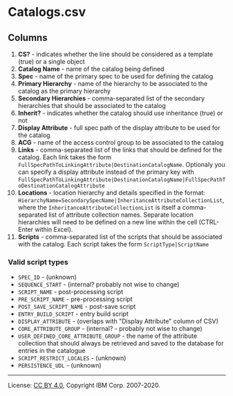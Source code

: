 <!-- SPDX-License-Identifier: CC-BY-4.0 -->
<!-- Copyright IBM Corp. 2007-2020 -->

# Catalogs.csv

## Columns

1. **CS?** - indicates whether the line should be considered as a template (true) or a single object
1. **Catalog Name** - name of the catalog being defined
1. **Spec** - name of the primary spec to be used for defining the catalog
1. **Primary Hierarchy** - name of the hierarchy to be associated to the catalog as the primary hierarchy
1. **Secondary Hierarchies** - comma-separated list of the secondary hierarchies that should be associated to the catalog
1. **Inherit?** - indicates whether the catalog should use inheritance (true) or not
1. **Display Attribute** - full spec path of the display attribute to be used for the catalog
1. **ACG** - name of the access control group to be associated to the catalog
1. **Links** - comma-separated list of the links that should be defined for the catalog.  Each link takes the form
    `FullSpecPathToLinkingAttribute|DestinationCatalogName`.
    Optionaly you can specify a display attribute instead of the primary key with `FullSpecPathToLinkingAttribute|DestinationCatalogName|FullSpecPathToDestinationCatalogAttribute`
1. **Locations** - location hierarchy and details specified in the format:
    `HierarchyName=SecondarySpecName|InheritanceAttributeCollectionList`, where the `InheritanceAttributeCollectionList`
    is itself a comma-separated list of attribute collection names. Separate location hierarchies will need to be defined
    on a new line within the cell (CTRL-Enter within Excel).
1. **Scripts** - comma-separated list of the scripts that should be associated with the catalog.  Each script takes the
    form `ScriptType|ScriptName`

### Valid script types

- `SPEC_ID` - (unknown)
- `SEQUENCE_START` - (internal? probably not wise to change)
- `SCRIPT_NAME` - post-processing script
- `PRE_SCRIPT_NAME` - pre-processing script
- `POST_SAVE_SCRIPT_NAME` - post-save script
- `ENTRY_BUILD_SCRIPT` - entry build script
- `DISPLAY_ATTRIBUTE` - (overlaps with "Display Attribute" column of CSV)
- `CORE_ATTRIBUTE_GROUP` - (internal? - probably not wise to change)
- `USER_DEFINED_CORE_ATTRIBUTE_GROUP` - the name of the attribute collection that should always be retrieved and saved to the database for entries in the catalogue
- `SCRIPT_RESTRICT_LOCALES` - (unknown)
- `PERSISTENCE_UDL` - (unknown)

----
License: [CC BY 4.0](https://creativecommons.org/licenses/by/4.0/),
Copyright IBM Corp. 2007-2020.
